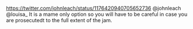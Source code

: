 https://twitter.com/johnleach/status/1176420940705652736 @johnleach @louisa_ It is a mame only option so you will have to be careful in case you are prosecutedt to the full extent of the jam.